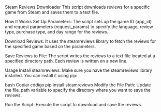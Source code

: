 Steam Reviews Downloader
This script downloads reviews for a specific game from Steam and saves them to a text file.

How It Works
Set Up Parameters: The script sets up the game ID (app_id) and request parameters (request_params) to specify the language, review type, purchase type, and day range for the reviews.

Download Reviews: It uses the steamreviews library to fetch the reviews for the specified game based on the parameters.

Save Reviews to File: The script writes the reviews to a text file located at a specified directory path. Each review is written on a new line.

Usage
Install steamreviews: Make sure you have the steamreviews library installed. You can install it using pip:

bash
Copiar código
pip install steamreviews
Modify the File Path: Update the file_path variable to specify the directory where you want to save the reviews.

Run the Script: Execute the script to download and save the reviews.
